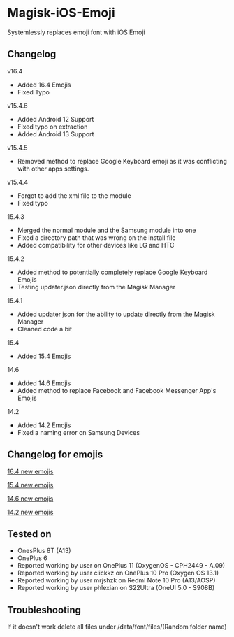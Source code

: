 # Magisk-iOS-Emoji
Systemlessly replaces emoji font with iOS Emoji 

## Changelog
v16.4
- Added 16.4 Emojis
- Fixed Typo

v15.4.6
- Added Android 12 Support
- Fixed typo on extraction 
- Added Android 13 Support

v15.4.5
- Removed method to replace Google Keyboard emoji as it was conflicting with other apps settings.

v15.4.4
- Forgot to add the xml file to the module
- Fixed typo

15.4.3
- Merged the normal module and the Samsung module into one
- Fixed a directory path that was wrong on the install file
- Added compatibility for other devices like LG and HTC

15.4.2 
- Added method to potentially completely replace Google Keyboard Emojis
- Testing updater.json directly from the Magisk Manager

15.4.1
- Added updater json for the ability to update directly from the Magisk Manager
- Cleaned code a bit

15.4
- Added 15.4 Emojis

14.6
- Added 14.6 Emojis
- Added method to replace Facebook and Facebook Messenger App's Emojis

14.2
- Added 14.2 Emojis
- Fixed a naming error on Samsung Devices

## Changelog for emojis
[16.4 new emojis](https://blog.emojipedia.org/ios-16-4-emoji-changelog/)

[15.4 new emojis](https://blog.emojipedia.org/ios-15-4-emoji-changelog/)

[14.6 new emojis](https://blog.emojipedia.org/ios-14-6-emoji-changelog/)

[14.2 new emojis](https://blog.emojipedia.org/ios-14-2-emoji-changelog/)

## Tested on
- OnesPlus 8T (A13)
- OnePlus 6
- Reported working by user on OnePlus 11 (OxygenOS - CPH2449 - A.09)
- Reported working by user clickkz on OnePlus 10 Pro (Oxygen OS 13.1)
- Reported working by user mrjshzk on Redmi Note 10 Pro (A13/AOSP)
- Reported working by user phlexian on S22Ultra (OneUI 5.0 - S908B)

## Troubleshooting 
If it doesn't work delete all files under /data/font/files/(Random folder name)